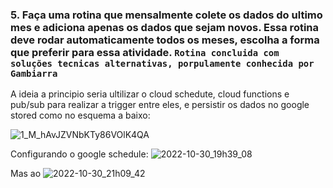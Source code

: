  ### 5. Faça uma rotina que mensalmente colete os dados do ultimo mes e adiciona apenas os dados que sejam novos. Essa rotina deve rodar automaticamente todos os meses, escolha a forma que preferir para essa atividade. `Rotina concluida com soluções tecnicas alternativas, porpulamente conhecida por Gambiarra`
 
A ideia a principio seria ultilizar o cloud schedute, cloud functions e pub/sub para realizar a trigger entre eles, e persistir os dados no google stored como no esquema a baixo:


![1_M_hAvJZVNbKTy86VOlK4QA](https://user-images.githubusercontent.com/61892694/198929868-44c8a80c-5594-4ce6-a382-dc7aac02a243.png)

Configurando o google schedule:
![2022-10-30_19h39_08](https://user-images.githubusercontent.com/61892694/198930541-2e459df2-69f6-4608-a0f9-73ebc99be63d.png)

Mas ao 
![2022-10-30_21h09_42](https://user-images.githubusercontent.com/61892694/198928607-bd50a9a1-a99c-4b24-9f42-7d2cb59d620b.png)
